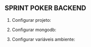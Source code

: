 ## SPRINT POKER BACKEND

1. Configurar projeto:

2. Configurar mongodb:

3. Configurar variáveis ambiente:

